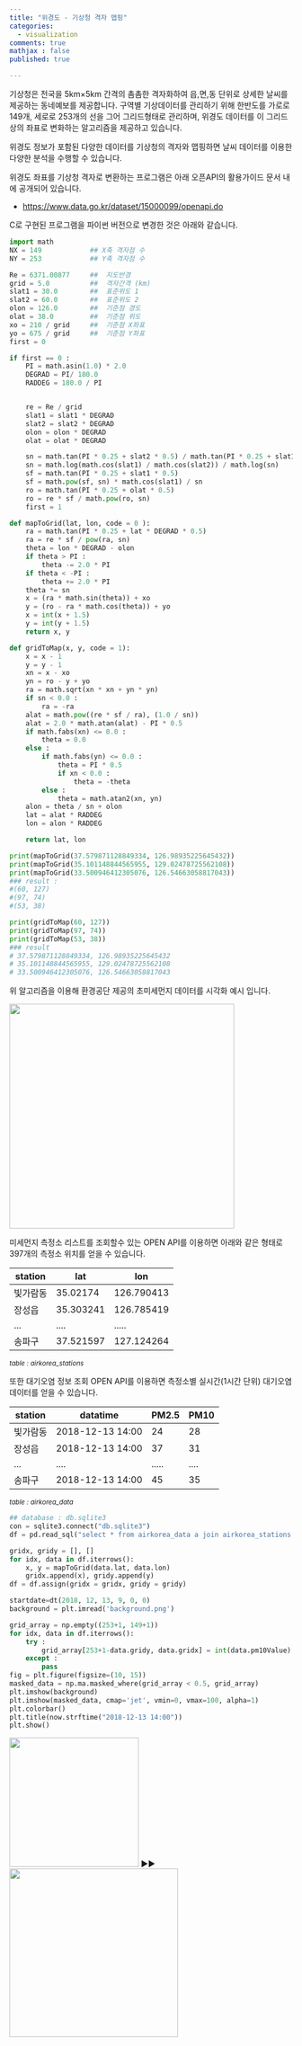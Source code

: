 ```yaml
---
title: "위경도 - 기상청 격자 맵핑"
categories: 
  - visualization
comments: true
mathjax : false
published: true

---
```


기상청은 전국을 5km×5km 간격의 촘촘한 격자화하여 읍,면,동 단위로 상세한 날씨를 제공하는 동네예보를 제공합니다. 구역별 기상데이터를 관리하기 위해 한반도를 가로로 149개, 세로로 253개의 선을 그어 그리드형태로 관리하며, 위경도 데이터를 이 그리드 상의 좌표로 변화하는 알고리즘을 제공하고 있습니다. 

위경도 정보가 포함된 다양한 데이터를 기상청의 격자와 맵핑하면 날씨 데이터를 이용한 다양한 분석을 수행할 수 있습니다.

위경도 좌표를 기상청 격자로 변환하는 프로그램은 아래 오픈API의 활용가이드 문서 내에 공개되어 있습니다. 
* https://www.data.go.kr/dataset/15000099/openapi.do

C로 구현된 프로그램을 파이썬 버전으로 변경한 것은 아래와 같습니다.

```python
import math
NX = 149            ## X축 격자점 수
NY = 253            ## Y축 격자점 수

Re = 6371.00877     ##  지도반경
grid = 5.0          ##  격자간격 (km)
slat1 = 30.0        ##  표준위도 1
slat2 = 60.0        ##  표준위도 2
olon = 126.0        ##  기준점 경도
olat = 38.0         ##  기준점 위도
xo = 210 / grid     ##  기준점 X좌표
yo = 675 / grid     ##  기준점 Y좌표
first = 0

if first == 0 :
    PI = math.asin(1.0) * 2.0
    DEGRAD = PI/ 180.0
    RADDEG = 180.0 / PI


    re = Re / grid
    slat1 = slat1 * DEGRAD
    slat2 = slat2 * DEGRAD
    olon = olon * DEGRAD
    olat = olat * DEGRAD

    sn = math.tan(PI * 0.25 + slat2 * 0.5) / math.tan(PI * 0.25 + slat1 * 0.5)
    sn = math.log(math.cos(slat1) / math.cos(slat2)) / math.log(sn)
    sf = math.tan(PI * 0.25 + slat1 * 0.5)
    sf = math.pow(sf, sn) * math.cos(slat1) / sn
    ro = math.tan(PI * 0.25 + olat * 0.5)
    ro = re * sf / math.pow(ro, sn)
    first = 1

def mapToGrid(lat, lon, code = 0 ):
    ra = math.tan(PI * 0.25 + lat * DEGRAD * 0.5)
    ra = re * sf / pow(ra, sn)
    theta = lon * DEGRAD - olon
    if theta > PI :
        theta -= 2.0 * PI
    if theta < -PI :
        theta += 2.0 * PI
    theta *= sn
    x = (ra * math.sin(theta)) + xo
    y = (ro - ra * math.cos(theta)) + yo
    x = int(x + 1.5)
    y = int(y + 1.5)
    return x, y

def gridToMap(x, y, code = 1):
    x = x - 1
    y = y - 1
    xn = x - xo
    yn = ro - y + yo
    ra = math.sqrt(xn * xn + yn * yn)
    if sn < 0.0 :
        ra = -ra
    alat = math.pow((re * sf / ra), (1.0 / sn))
    alat = 2.0 * math.atan(alat) - PI * 0.5
    if math.fabs(xn) <= 0.0 :
        theta = 0.0
    else :
        if math.fabs(yn) <= 0.0 :
            theta = PI * 0.5
            if xn < 0.0 :
                theta = -theta
        else :
            theta = math.atan2(xn, yn)
    alon = theta / sn + olon
    lat = alat * RADDEG
    lon = alon * RADDEG

    return lat, lon

print(mapToGrid(37.579871128849334, 126.98935225645432))
print(mapToGrid(35.101148844565955, 129.02478725562108))
print(mapToGrid(33.500946412305076, 126.54663058817043))
### result :
#(60, 127)
#(97, 74)
#(53, 38)

print(gridToMap(60, 127))
print(gridToMap(97, 74))
print(gridToMap(53, 38))
### result
# 37.579871128849334, 126.98935225645432
# 35.101148844565955, 129.02478725562108
# 33.500946412305076, 126.54663058817043
```

위 알고리즘을 이용해 환경공단 제공의 초미세먼지 데이터를 시각화 예시 입니다.

<img src = "/assets/img/2018-12-15/fine-dust.png" width="400">

미세먼지 측정소 리스트를 조회할수 있는 OPEN API를 이용하면 아래와 같은 형태로 397개의 측정소 위치를 얻을 수 있습니다.

| station | lat | lon |
|---------|-----|-----|
|빛가람동|35.02174|126.790413|
|장성읍|35.303241|126.785419|
| ... | ....| .....|
|송파구|37.521597|127.124264|

<small><i>table : airkorea_stations</i></small> 

또한 대기오염 정보 조회 OPEN API를 이용하면 측정소별 실시간(1시간 단위) 대기오염 데이터를 얻을 수 있습니다.

| station | datatime  | PM2.5 | PM10 | 
|---------|-----|-----|-----|
|빛가람동|2018-12-13 14:00 |24|28|
|장성읍|2018-12-13 14:00 |37|31|
| ... | ....| .....| ....|
|송파구|2018-12-13 14:00 |45|35|

<small><i>table : airkorea_data</i></small> 

```python
## database : db.sqlite3
con = sqlite3.connect("db.sqlite3")
df = pd.read_sql("select * from airkorea_data a join airkorea_stations b on a.station=b.station;", con)

gridx, gridy = [], []
for idx, data in df.iterrows():
    x, y = mapToGrid(data.lat, data.lon)
    gridx.append(x), gridy.append(y)
df = df.assign(gridx = gridx, gridy = gridy)

startdate=dt(2018, 12, 13, 9, 0, 0)
background = plt.imread('background.png')

grid_array = np.empty((253+1, 149+1))
for idx, data in df.iterrows():
    try :
        grid_array[253+1-data.gridy, data.gridx] = int(data.pm10Value) 
    except :
        pass
fig = plt.figure(figsize=(10, 15))
masked_data = np.ma.masked_where(grid_array < 0.5, grid_array)
plt.imshow(background)
plt.imshow(masked_data, cmap='jet', vmin=0, vmax=100, alpha=1)
plt.colorbar()
plt.title(now.strftime("2018-12-13 14:00"))
plt.show()
```

<img src = "/assets/img/2018-12-15/background.png" width="230"> ►►
<img src = "/assets/img/2018-12-15/fine-dust.png" width="300">

